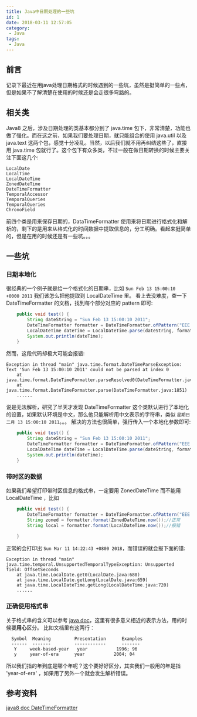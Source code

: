 ```yaml
---
title: Java中日期处理的一些坑
id: 1
date: 2018-03-11 12:57:05
category:
 - Java
tags:
 - Java
---
```

## 前言
记录下最近在用java处理日期格式的时候遇到的一些坑，虽然是挺简单的一些点，但是如果不了解清楚在使用的时候还是会走很多弯路的。

## 相关类
Java8 之后，涉及日期处理的类基本都分到了 java.time 包下，非常清楚，功能也做了强化。而在这之前，如果我们要处理日期，就只能组合的使用 java.util 以及 java.text 这两个包，感觉十分凌乱。当然，以后我们就不用再纠结这些了，直接用 java.time 包就行了。这个包下有众多类，不过一般在做日期转换的时候主要关注下面这几个:
```
LocalDate
LocalTime
LocalDateTime
ZonedDateTime
DateTimeFormatter
TemporalAccessor
TemporalQueries
TemporalQueries
ChronoField
```
前四个类是用来保存日期的，DataTimeFormatter 使用来将日期进行格式化和解析的，剩下的是用来从格式化的时间数据中提取信息的，分工明确。看起来挺简单的，但是在用的时候还是有一些坑。。。


## 一些坑

### 日期本地化
很经典的一个例子就是给一个格式化的日期串，比如 `Sun Feb 13 15:00:10 +0000 2011` 我们该怎么把他提取到 LocalDateTime 里。
看上去没难度，查一下 DateTimeFormatter 的文档，找到每个部分对应的 pattern 即可:
```java
    public void test() {
        String dateString = "Sun Feb 13 15:00:10 2011";
        DateTimeFormatter formatter = DateTimeFormatter.ofPattern("EEE MMM dd HH:mm:ss yyyy");
        LocalDateTime dateTime = LocalDateTime.parse(dateString, formatter);
        System.out.println(dateTime);
    }
```
然而，这段代码却极大可能会报错:
```
Exception in thread "main" java.time.format.DateTimeParseException: Text 'Sun Feb 13 15:00:10 2011' could not be parsed at index 0
	at java.time.format.DateTimeFormatter.parseResolved0(DateTimeFormatter.java:1949)
	at java.time.format.DateTimeFormatter.parse(DateTimeFormatter.java:1851)
	......
```
说是无法解析，研究了半天才发现 DateTimeFormatter 这个类默认进行了本地化的设置，如果默认环境是中文，那么他只能解析用中文表示的字符串，类似 `星期日 二月 13 15:00:10 2011`。。。
解决的方法也很简单，强行传入一个本地化参数即可:
```java
    public void test() {
        String dateString = "Sun Feb 13 15:00:10 2011";
        DateTimeFormatter formatter = DateTimeFormatter.ofPattern("EEE MMM dd HH:mm:ss yyyy", Locale.US);
        LocalDateTime dateTime = LocalDateTime.parse(dateString, formatter);
        System.out.println(dateTime);
    }
```

### 带时区的数据
如果我们希望打印带时区信息的格式串，一定要用 ZonedDateTime 而不能用 LocalDateTime ，比如
```java
    public void test() {
        DateTimeFormatter formatter = DateTimeFormatter.ofPattern("EEE MMM dd HH:mm:ss xx yyyy", Locale.US);
        String zoned = formatter.format(ZonedDateTime.now());//正常
        String local = formatter.format(LocalDateTime.now());//报错
        
    }
```
正常的会打印出 `Sun Mar 11 14:22:43 +0800 2018`，而错误的就会报下面的错:
```
Exception in thread "main" java.time.temporal.UnsupportedTemporalTypeException: Unsupported field: OffsetSeconds
	at java.time.LocalDate.get0(LocalDate.java:680)
	at java.time.LocalDate.getLong(LocalDate.java:659)
	at java.time.LocalDateTime.getLong(LocalDateTime.java:720)
	......
```

### 正确使用格式串
关于格式串的含义可以参考 [java doc](https://docs.oracle.com/javase/8/docs/api/java/time/format/DateTimeFormatter.html#patterns)，这里有很多意义相近的表示方法，用的时候要**用心**区分。
比如文档里有这两行：
```
  Symbol  Meaning         Presentation      Examples
  ------  -------         ------------      -------
   Y     week-based-year   year           1996; 96
   y     year-of-era      year           2004; 04
```
所以我们指的年到底是哪个年呢？这个要好好区分，其实我们一般用的年是指 'year-of-era' ，如果用了另外一个就会发生解析错误。

## 参考资料

[java8 doc DateTimeFormatter](https://docs.oracle.com/javase/8/docs/api/java/time/format/DateTimeFormatter.html)
